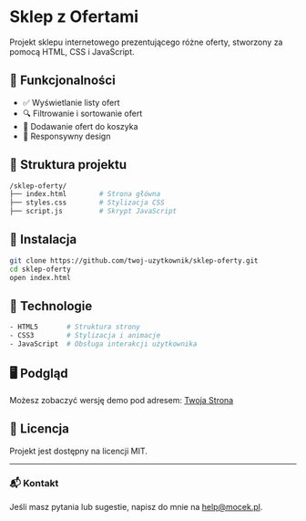 # Sklep z Ofertami

Projekt sklepu internetowego prezentującego różne oferty, stworzony za pomocą HTML, CSS i JavaScript.

## 📌 Funkcjonalności
- ✅ Wyświetlanie listy ofert
- 🔍 Filtrowanie i sortowanie ofert
- 🛒 Dodawanie ofert do koszyka
- 📱 Responsywny design

## 📁 Struktura projektu
```bash
/sklep-oferty/
├── index.html        # Strona główna
├── styles.css        # Stylizacja CSS
├── script.js         # Skrypt JavaScript
```

## 🔧 Instalacja
```bash
git clone https://github.com/twoj-uzytkownik/sklep-oferty.git
cd sklep-oferty
open index.html
```

## 🌟 Technologie
```bash
- HTML5       # Struktura strony
- CSS3        # Stylizacja i animacje
- JavaScript  # Obsługa interakcji użytkownika
```

## 🖥 Podgląd
Możesz zobaczyć wersję demo pod adresem: [Twoja Strona](https://twojastrona.com)

## 📜 Licencja
Projekt jest dostępny na licencji MIT.

---
### 📬 Kontakt
Jeśli masz pytania lub sugestie, napisz do mnie na [help@mocek.pl](mailto:help@mocek.pl).

